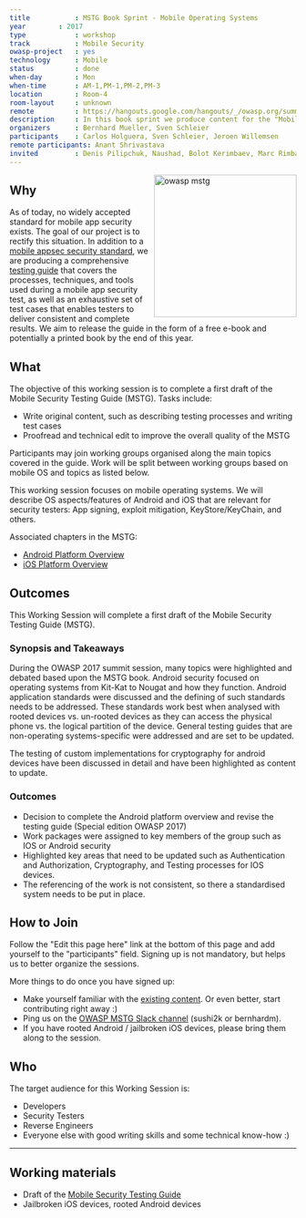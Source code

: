 ```yaml
---
title           : MSTG Book Sprint - Mobile Operating Systems
year		: 2017
type            : workshop
track           : Mobile Security
owasp-project   : yes
technology      : Mobile
status          : done
when-day        : Mon
when-time       : AM-1,PM-1,PM-2,PM-3
location        : Room-4
room-layout     : unknown
remote          : https://hangouts.google.com/hangouts/_/owasp.org/summit-room-4
description     : In this book sprint we produce content for the "Mobile Operating Systems" chapter of the Mobile Security Testing Guide.
organizers      : Bernhard Mueller, Sven Schleier
participants    : Carlos Holguera, Sven Schleier, Jeroen Willemsen
remote participants: Anant Shrivastava
invited         : Denis Pilipchuk, Naushad, Bolot Kerimbaev, Marc Rimbau, Alexander Antukh, Johanna Curiel
---
```


<img src="https://media.githubusercontent.com/media/OWASP/owasp-mstg/master/Document/Images/titlepage-small.jpg" width="250px" align="right" alt="owasp mstg"/>

## Why

As of today, no widely accepted standard for mobile app security exists. The goal of our project is to rectify this situation. In addition to a [mobile appsec security standard](https://github.com/OWASP/owasp-masvs), we are producing a comprehensive [testing guide](https://github.com/OWASP/owasp-mstg) that covers the processes, techniques, and tools used during a mobile app security test, as well as an exhaustive set of test cases that enables testers to deliver consistent and complete results. We aim to release the guide in the form of a free e-book and potentially a printed book by the end of this year.

## What

The objective of this working session is to complete a first draft of the Mobile Security Testing Guide (MSTG). Tasks include:

- Write original content, such as describing testing processes and writing test cases
- Proofread and technical edit to improve the overall quality of the MSTG

Participants may join working groups organised along the main topics covered in the guide. Work will be split between working groups based on mobile OS and topics as listed below.

This working session focuses on mobile operating systems. We will describe OS aspects/features of Android and iOS that are relevant for security testers: App signing, exploit mitigation, KeyStore/KeyChain, and others.

Associated chapters in the MSTG:

- [Android Platform Overview](https://github.com/OWASP/owasp-mstg/blob/master/Document/0x05a-Platform-Overview.md)
- [iOS Platform Overview](https://github.com/OWASP/owasp-mstg/blob/master/Document/0x06a-Platform-Overview.md)

## Outcomes

This Working Session will complete a first draft of the Mobile Security Testing Guide (MSTG).

### Synopsis and Takeaways

During the OWASP 2017 summit session, many topics were highlighted and debated based upon the MSTG book. Android security focused on  operating systems from Kit-Kat to Nougat and how they function. Android application standards were discussed and the defining of such standards needs to be addressed. These standards work best when analysed with rooted devices vs. un-rooted devices as they can access the physical phone vs. the logical partition of the device.  General testing guides that are non-operating systems-specific were addressed and are set to be updated.

The testing of custom implementations for cryptography for android devices have been discussed in detail and have been highlighted as content to update.

### Outcomes

- Decision to complete the Android platform overview and revise the testing guide (Special edition OWASP 2017) 
- Work packages were assigned to key members of the group such as IOS or Android security
- Highlighted key areas that need to be updated such as Authentication and Authorization, Cryptography, and Testing processes for IOS devices.
- The referencing of the work is not consistent, so there a standardised system needs to be put in place.

## How to Join

Follow the "Edit this page here" link at the bottom of this page and add yourself to the "participants" field. Signing up is not mandatory, but helps us to better organize the sessions.

More things to do once you have signed up:

- Make yourself familiar with the [existing content](https://github.com/OWASP/owasp-mstg). Or even better, start contributing right away :)
- Ping us on the [OWASP MSTG Slack channel](https://owasp.slack.com/messages/project-mobile_omtg/details/) (sushi2k or bernhardm).
- If you have rooted Android / jailbroken iOS devices, please bring them along to the session.

## Who

The target audience for this Working Session is:

- Developers
- Security Testers
- Reverse Engineers
- Everyone else with good writing skills and some technical know-how :)

--- 

## Working materials

- Draft of the [Mobile Security Testing Guide](https://github.com/OWASP/owasp-mstg)
- Jailbroken iOS devices, rooted Android devices
